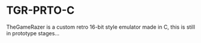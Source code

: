 # TGR-PRTO-C
TheGameRazer is a custom retro 16-bit style emulator made in C, this is still in prototype stages...

